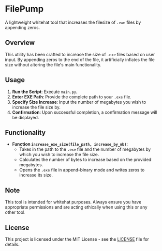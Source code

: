 # FilePump

A lightweight whitehat tool that increases the filesize of `.exe` files by appending zeros.

## Overview

This utility has been crafted to increase the size of `.exe` files based on user input. By appending zeros to the end of the file, it artificially inflates the file size without altering the file's main functionality.

## Usage

1. **Run the Script**: Execute `main.py`.
2. **Enter EXE Path**: Provide the complete path to your `.exe` file.
3. **Specify Size Increase**: Input the number of megabytes you wish to increase the file size by.
4. **Confirmation**: Upon successful completion, a confirmation message will be displayed.

## Functionality

- **Function `increase_exe_size(file_path, increase_by_mb)`**:
  - Takes in the path to the `.exe` file and the number of megabytes by which you wish to increase the file size.
  - Calculates the number of bytes to increase based on the provided megabytes.
  - Opens the `.exe` file in append-binary mode and writes zeros to increase its size.

## Note

This tool is intended for whitehat purposes. Always ensure you have appropriate permissions and are acting ethically when using this or any other tool.

## License

This project is licensed under the MIT License - see the [LICENSE](LICENSE) file for details.
